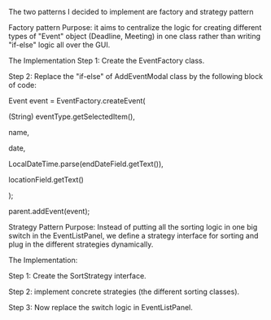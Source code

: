 The two patterns I decided to implement are factory and strategy pattern

Factory pattern
Purpose: it aims to centralize the logic for creating different types of "Event" object (Deadline, Meeting) in one class rather than writing "if-else" logic all over the GUI.

The Implementation Step 1: Create the EventFactory class.

Step 2: Replace the "if-else" of AddEventModal class by the following block of code:

Event event = EventFactory.createEvent(

(String) eventType.getSelectedItem(),

name,

date,

LocalDateTime.parse(endDateField.getText()),

locationField.getText()

);

parent.addEvent(event);

Strategy Pattern
Purpose: Instead of putting all the sorting logic in one big switch in the EventListPanel, we define a strategy interface for sorting and plug in the different strategies dynamically.

The Implementation:

Step 1: Create the SortStrategy interface.

Step 2: implement concrete strategies (the different sorting classes).

Step 3: Now replace the switch logic in EventListPanel.

